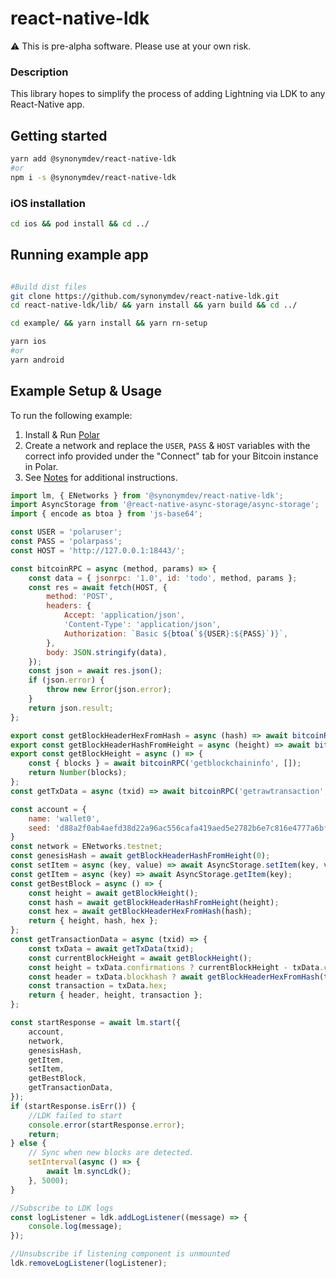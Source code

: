 # react-native-ldk

:warning: This is pre-alpha software. Please use at your own risk.


### Description
This library hopes to simplify the process of adding Lightning via LDK to any React-Native app.

## Getting started

```bash
yarn add @synonymdev/react-native-ldk
#or
npm i -s @synonymdev/react-native-ldk
````

### iOS installation
```bash
cd ios && pod install && cd ../
````

## Running example app
```bash

#Build dist files
git clone https://github.com/synonymdev/react-native-ldk.git
cd react-native-ldk/lib/ && yarn install && yarn build && cd ../

cd example/ && yarn install && yarn rn-setup

yarn ios
#or
yarn android
```

## Example Setup & Usage

To run the following example:
 1. Install & Run [Polar](https://github.com/jamaljsr/polar)
 2. Create a network and replace the `USER`, `PASS` & `HOST` variables with the correct info provided under the "Connect" tab for your Bitcoin instance in Polar.
 3. See [Notes](#notes) for additional instructions.
 
```javascript
import lm, { ENetworks } from '@synonymdev/react-native-ldk';
import AsyncStorage from '@react-native-async-storage/async-storage';
import { encode as btoa } from 'js-base64';

const USER = 'polaruser';
const PASS = 'polarpass';
const HOST = 'http://127.0.0.1:18443/';

const bitcoinRPC = async (method, params) => {
    const data = { jsonrpc: '1.0', id: 'todo', method, params };
    const res = await fetch(HOST, {
        method: 'POST',
        headers: {
            Accept: 'application/json',
            'Content-Type': 'application/json',
            Authorization: `Basic ${btoa(`${USER}:${PASS}`)}`,
        },
        body: JSON.stringify(data),
    });
    const json = await res.json();
    if (json.error) {
        throw new Error(json.error);
    }
    return json.result;
};

export const getBlockHeaderHexFromHash = async (hash) => await bitcoinRPC('getblockheader', [hash, false]);
export const getBlockHeaderHashFromHeight = async (height) => await bitcoinRPC('getblockhash', [height]);
export const getBlockHeight = async () => {
	const { blocks } = await bitcoinRPC('getblockchaininfo', []);
	return Number(blocks);
};
const getTxData = async (txid) => await bitcoinRPC('getrawtransaction', [txid, true]);

const account = {
	name: 'wallet0',
	seed: 'd88a2f0ab4aefd38d22a96ac556cafa419aed5e2782b6e7c816e4777a6bfbd56',
}
const network = ENetworks.testnet;
const genesisHash = await getBlockHeaderHashFromHeight(0);
const setItem = async (key, value) => await AsyncStorage.setItem(key, value);
const getItem = async (key) => await AsyncStorage.getItem(key);
const getBestBlock = async () => {
	const height = await getBlockHeight();
	const hash = await getBlockHeaderHashFromHeight(height);
	const hex = await getBlockHeaderHexFromHash(hash);
	return { height, hash, hex };
};
const getTransactionData = async (txid) => {
	const txData = await getTxData(txid);
	const currentBlockHeight = await getBlockHeight();
	const height = txData.confirmations ? currentBlockHeight - txData.confirmations : 0;
	const header = txData.blockhash ? await getBlockHeaderHexFromHash(txData.blockhash) : '';
	const transaction = txData.hex;
	return { header, height, transaction };
};

const startResponse = await lm.start({
	account,
	network,
	genesisHash,
	getItem,
	setItem,
	getBestBlock,
	getTransactionData,
});
if (startResponse.isErr()) {
	//LDK failed to start
    console.error(startResponse.error);
	return;
} else {
	// Sync when new blocks are detected.
	setInterval(async () => {
		await lm.syncLdk();
	}, 5000);
}

//Subscribe to LDK logs
const logListener = ldk.addLogListener((message) => {
    console.log(message);
});

//Unsubscribe if listening component is unmounted
ldk.removeLogListener(logListener);
```
